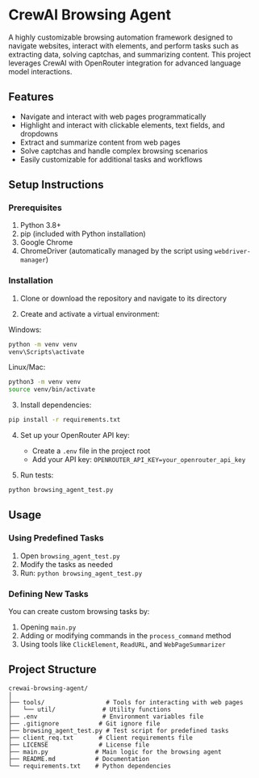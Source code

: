 # CrewAI Browsing Agent

A highly customizable browsing automation framework designed to navigate websites, interact with elements, and perform tasks such as extracting data, solving captchas, and summarizing content. This project leverages CrewAI with OpenRouter integration for advanced language model interactions.

## Features
- Navigate and interact with web pages programmatically
- Highlight and interact with clickable elements, text fields, and dropdowns
- Extract and summarize content from web pages
- Solve captchas and handle complex browsing scenarios
- Easily customizable for additional tasks and workflows

## Setup Instructions

### Prerequisites
1. Python 3.8+
2. pip (included with Python installation)
3. Google Chrome
4. ChromeDriver (automatically managed by the script using `webdriver-manager`)

### Installation

1. Clone or download the repository and navigate to its directory

2. Create and activate a virtual environment:

Windows:
```bash
python -m venv venv
venv\Scripts\activate
```

Linux/Mac:
```bash
python3 -m venv venv
source venv/bin/activate
```

3. Install dependencies:
```bash
pip install -r requirements.txt
```

4. Set up your OpenRouter API key:
   - Create a `.env` file in the project root
   - Add your API key: `OPENROUTER_API_KEY=your_openrouter_api_key`

5. Run tests:
```bash
python browsing_agent_test.py
```

## Usage

### Using Predefined Tasks
1. Open `browsing_agent_test.py`
2. Modify the tasks as needed
3. Run: `python browsing_agent_test.py`

### Defining New Tasks
You can create custom browsing tasks by:
1. Opening `main.py`
2. Adding or modifying commands in the `process_command` method
3. Using tools like `ClickElement`, `ReadURL`, and `WebPageSummarizer`

## Project Structure

```
crewai-browsing-agent/
│
├── tools/                 # Tools for interacting with web pages
│   └── util/             # Utility functions
├── .env                  # Environment variables file
├── .gitignore           # Git ignore file
├── browsing_agent_test.py # Test script for predefined tasks
├── client_req.txt       # Client requirements file
├── LICENSE              # License file
├── main.py             # Main logic for the browsing agent
├── README.md           # Documentation
└── requirements.txt    # Python dependencies
```